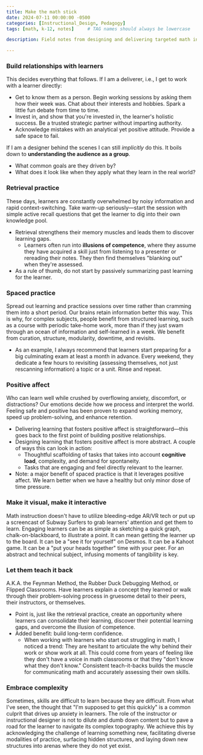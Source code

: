 ```yaml
---
title: Make the math stick
date: 2024-07-11 00:00:00 -0500
categories: [Instructional_Design, Pedagogy]
tags: [math, k-12, notes]     # TAG names should always be lowercase

description: Field notes from designing and delivering targeted math instruction. A collection of strategies that work.

---
```


### Build relationships with learners
This decides everything that follows. If I am a deliverer, i.e., I get to work with a learner directly:
- Get to know them as a person. Begin working sessions by asking them how their week was. Chat about their interests and hobbies. Spark a little fun debate from time to time. 
- Invest in, and show that you're invested in, the learner's holistic success. Be a trusted strategic partner without imparting authority.
- Acknowledge mistakes with an analytical yet positive attitude. Provide a safe space to fail.

If I am a designer behind the scenes I can still *implicitly* do this. It boils down to **understanding the audience as a group**.
- What common goals are they driven by?
- What does it look like when they apply what they learn in the real world?

### Retrieval practice
These days, learners are constantly overwhelmed by noisy information and rapid context-switching. Take warm-up seriously—start the session with simple active recall questions that get the learner to dig into their own knowledge pool.
- Retrieval strengthens their memory muscles and leads them to discover learning gaps. 
	- Learners often run into **illusions of competence**, where they assume they have acquired a skill just from listening to a presenter or rereading their notes. They then find themselves "blanking out" when they're assessed.
- As a rule of thumb, do not start by passively summarizing past learning for the learner.

### Spaced practice
Spread out learning and practice sessions over time rather than cramming them into a short period. Our brains retain information better this way. This is why, for complex subjects, people benefit from structured learning, such as a course with periodic take-home work, more than if they just swam through an ocean of information and self-learned in a week. We benefit from curation, structure, modularity, downtime, and revisits.
- As an example, I always recommend that learners start preparing for a big culminating exam at least a month in advance. Every weekend, they dedicate a few hours to revisiting (assessing themselves, not just rescanning information) a topic or a unit. Rinse and repeat.

### Positive affect
Who can learn well while crushed by overflowing anxiety, discomfort, or distractions? Our emotions decide how we process and interpret the world. Feeling safe and positive has been proven to expand working memory, speed up problem-solving, and enhance retention. 
- Delivering learning that fosters positive affect is straightforward—this goes back to the first point of building positive relationships.
- Designing learning that fosters positive affect is more abstract. A couple of ways this can look in action:
	- Thoughtful scaffolding of tasks that takes into account **cognitive load**, complexity, and demand for spontaneity.
	- Tasks that are engaging and feel directly relevant to the learner.
- Note: a major benefit of spaced practice is that it leverages positive affect. We learn better when we have a healthy but only minor dose of time pressure. 

### Make it visual, make it interactive
Math instruction doesn't have to utilize bleeding-edge AR/VR tech or put up a screencast of Subway Surfers to grab learners' attention and get them to learn. Engaging learners can be as simple as sketching a quick graph, chalk-on-blackboard, to illustrate a point. It can mean getting the learner up to the board. It can be a "see it for yourself" on Desmos. It can be a Kahoot game.  It can be a "put your heads together" time with your peer. 
For an abstract and technical subject, infusing moments of tangibility is key.

### Let them teach it back
A.K.A. the Feynman Method, the Rubber Duck Debugging Method, or Flipped Classrooms. Have learners explain a concept they learned or walk through their problem-solving process in gruesome detail to their peers, their instructors, or themselves. 
- Point is, just like the retrieval practice, create an opportunity where learners can consolidate their learning, discover their potential learning gaps, and overcome the illusion of competence. 
- Added benefit: build long-term confidence. 
	- When working with learners who start out struggling in math, I noticed a trend: They are hesitant to articulate the why behind their work or show work at all. This could come from years of feeling like they don't have a voice in math classrooms or that they "don't know what they don't know." Consistent teach-it-backs builds the muscle for communicating math and accurately assessing their own skills.

### Embrace complexity
Sometimes, skills are difficult to learn because they are difficult. From what I've seen, the thought that "I'm supposed to get this quickly" is a common culprit that drives up anxiety in learners. 
The role of the instructor or instructional designer is not to dilute and dumb down content but to pave a road for the learner to navigate its complex topography.
We achieve this by acknowledging the challenge of learning something new, facilitating diverse modalities of practice, surfacing hidden structures, and laying down new structures into arenas where they do not yet exist.